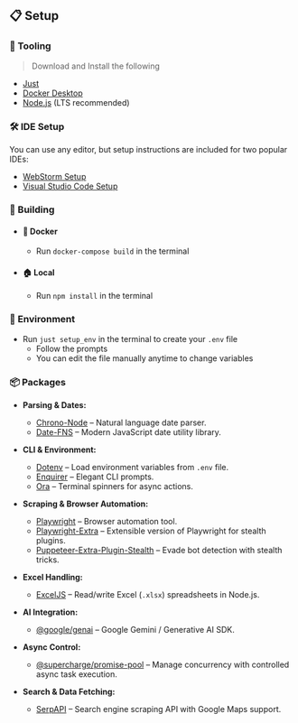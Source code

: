 ## 📋 Setup

### 🔧 Tooling

> Download and Install the following

- [Just](https://just.systems/man/en/)
- [Docker Desktop](https://docs.docker.com/get-started/get-docker/)
- [Node.js](https://nodejs.org/en/download) (LTS recommended)

### 🛠️ IDE Setup

You can use any editor, but setup instructions are included for two popular IDEs:

- [WebStorm Setup](ide.md#-webstorm-setup)
- [Visual Studio Code Setup](ide.md#-visual-studio-code-setup)

### 🧱 Building

- #### 🐳 Docker
  - Run `docker-compose build` in the terminal

- #### 🏠 Local
  - Run `npm install` in the terminal

### 🌳 Environment

- Run `just setup_env` in the terminal to create your `.env` file
  - Follow the prompts
  - You can edit the file manually anytime to change variables

### 📦 Packages

- **Parsing & Dates:**
  - [Chrono-Node](https://www.npmjs.com/package/chrono-node) – Natural language date parser.
  - [Date-FNS](https://www.npmjs.com/package/date-fns) – Modern JavaScript date utility library.

- **CLI & Environment:**
  - [Dotenv](https://www.npmjs.com/package/dotenv) – Load environment variables from `.env` file.
  - [Enquirer](https://www.npmjs.com/package/enquirer) – Elegant CLI prompts.
  - [Ora](https://www.npmjs.com/package/ora) – Terminal spinners for async actions.

- **Scraping & Browser Automation:**
  - [Playwright](https://www.npmjs.com/package/playwright) – Browser automation tool.
  - [Playwright-Extra](https://www.npmjs.com/package/playwright-extra) – Extensible version of Playwright for stealth plugins.
  - [Puppeteer-Extra-Plugin-Stealth](https://www.npmjs.com/package/puppeteer-extra-plugin-stealth) – Evade bot detection with stealth tricks.

- **Excel Handling:**
  - [ExcelJS](https://www.npmjs.com/package/exceljs) – Read/write Excel (`.xlsx`) spreadsheets in Node.js.

- **AI Integration:**
  - [@google/genai](https://www.npmjs.com/package/@google/genai) – Google Gemini / Generative AI SDK.

- **Async Control:**
  - [@supercharge/promise-pool](https://www.npmjs.com/package/@supercharge/promise-pool) – Manage concurrency with controlled async task execution.

- **Search & Data Fetching:**
  - [SerpAPI](https://www.npmjs.com/package/serpapi) – Search engine scraping API with Google Maps support.
